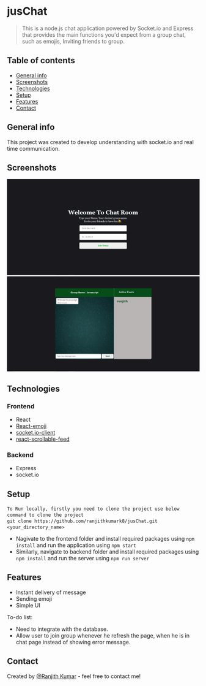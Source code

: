# jusChat
> This is a node.js chat application powered by Socket.io and Express that provides the main functions you'd expect from a group chat, such as emojis, Inviting friends to group.

## Table of contents
* [General info](#general-info)
* [Screenshots](#screenshots)
* [Technologies](#technologies)
* [Setup](#setup)
* [Features](#features)
* [Contact](#contact)

## General info
This project was created to develop understanding with socket.io and real time communication.

## Screenshots
![Landing Page](https://github.com/ranjithkumark8/jusChat/blob/master/images/Landing%20Page.jpg?raw=true)
![Chat Room](https://github.com/ranjithkumark8/jusChat/blob/master/images/Chat%20Room.jpg?raw=true)

## Technologies
### Frontend
* React
* [React-emoji](https://www.npmjs.com/package/react-emoji)
* [socket.io-client](https://www.npmjs.com/package/socket.io-client)
* [react-scrollable-feed](https://www.npmjs.com/package/react-scrollable-feed?activeTab=versions)
### Backend
* Express
* socket.io

## Setup
```
To Run locally, firstly you need to clone the project use below command to clone the project
git clone https://github.com/ranjithkumark8/jusChat.git <your_directory_name>
```
* Nagivate to the frontend folder and install required packages using ```npm install``` and run the application using ```npm start```
* Similarly, navigate to backend folder and install required packages using ```npm install``` and run the server using ```npm run server```
## Features
* Instant delivery of message
* Sending emoji
* Simple UI

To-do list:
* Need to integrate with the database.
* Allow user to join group whenever he refresh the page, when he is in chat page instead of showing error message.


## Contact
Created by [@Ranjith Kumar](https://www.linkedin.com/in/ranjithkumark8/) - feel free to contact me!
